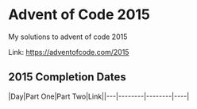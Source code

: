# Advent of Code 2015

My solutions to advent of code 2015

Link: https://adventofcode.com/2015

## 2015 Completion Dates

|Day|Part One|Part Two|Link||---|--------|--------|----|